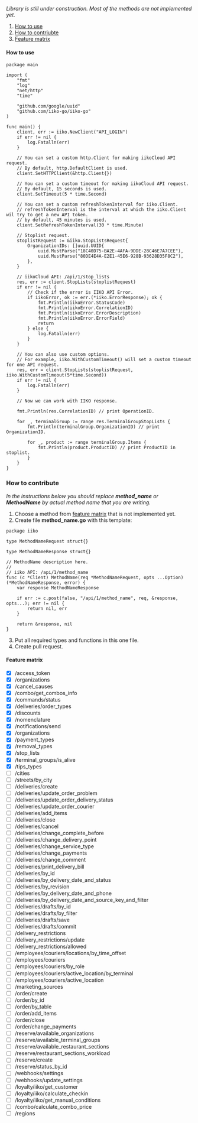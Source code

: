 _Library is still under construction. Most of the methods are not implemented yet._
1. [How to use](#how-to-use)
2. [How to contriubte](#how-to-contribute)
3. [Feature matrix](#feature-matrix)
#### How to use
```golang
package main

import (
	"fmt"
	"log"
	"net/http"
	"time"

	"github.com/google/uuid"
	"github.com/iiko-go/iiko-go"
)

func main() {
	client, err := iiko.NewClient("API_LOGIN")
	if err != nil {
		log.Fatalln(err)
	}

	// You can set a custom http.Client for making iikoCloud API request.
	// By default, http.DefaultClient is used.
	client.SetHTTPClient(&http.Client{})

	// You can set a custom timeout for making iikoCloud API request.
	// By default, 15 seconds is used.
	client.SetTimeout(5 * time.Second)

	// You can set a custom refreshTokenInterval for iiko.Client.
	// refreshTokenInterval is the interval at which the iiko.Client wil try to get a new API token.
	// by default, 45 minutes is used.
	client.SetRefreshTokenInterval(30 * time.Minute)

	// Stoplist request.
	stoplistRequest := &iiko.StopListsRequest{
		OrganizationIDs: []uuid.UUID{
			uuid.MustParse("18C40D75-BA2E-4AFA-9DDE-28C46E7A7CEE"),
			uuid.MustParse("80DE4E4A-E2E1-45E6-928B-93628D35F8C2"),
		},
	}

	// iikoCloud API: /api/1/stop_lists
	res, err := client.StopLists(stoplistRequest)
	if err != nil {
		// Check if the error is IIKO API Error.
		if iikoError, ok := err.(*iiko.ErrorResponse); ok {
			fmt.Println(iikoError.StatusCode)
			fmt.Println(iikoError.CorrelationID)
			fmt.Println(iikoError.ErrorDescription)
			fmt.Println(iikoError.ErrorField)
			return
		} else {
			log.Fatalln(err)
		}
	}

	// You can also use custom options.
	// For example, iiko.WithCustomTimeout() will set a custom timeout for one API request.
	res, err = client.StopLists(stoplistRequest, iiko.WithCustomTimeout(5*time.Second))
	if err != nil {
		log.Fatalln(err)
	}

	// Now we can work with IIKO response.

	fmt.Println(res.CorrelationID) // print OperationID.

	for _, terminalGroup := range res.TerminalGroupStopLists {
		fmt.Println(terminalGroup.OrganizationID) // print OrganizationID.

		for _, product := range terminalGroup.Items {
			fmt.Println(product.ProductID) // print ProductID in stoplist.
		}
	}
}
```
### How to contribute
_In the instructions below you should replace **method_name** or **MethodName** by actual method name that you are writing._
1. Choose a method from [feature matrix](#feature-matrix) that is not implemented yet.
2. Create file **method_name.go** with this template:
```golang
package iiko

type MethodNameRequest struct{}

type MethodNameResponse struct{}

// MethodName description here.
//
// iiko API: /api/1/method_name
func (c *Client) MethodName(req *MethodNameRequest, opts ...Option) (*MethodNameResponse, error) {
	var response MethodNameResponse

	if err := c.post(false, "/api/1/method_name", req, &response, opts...); err != nil {
		return nil, err
	}

	return &response, nil
}
```
3. Put all required types and functions in this one file.
4. Create pull request.
#### Feature matrix
- [x] /access_token
- [x] /organizations
- [x] /cancel_causes
- [x] /combo/get_combos_info
- [x] /commands/status
- [x] /deliveries/order_types
- [x] /discounts
- [x] /nomenclature
- [x] /notifications/send
- [x] /organizations
- [x] /payment_types
- [x] /removal_types
- [x] /stop_lists
- [x] /terminal_groups/is_alive
- [x] /tips_types
- [ ] /cities
- [ ] /streets/by_city
- [ ] /deliveries/create
- [ ] /deliveries/update_order_problem
- [ ] /deliveries/update_order_delivery_status
- [ ] /deliveries/update_order_courier
- [ ] /deliveries/add_items
- [ ] /deliveries/close
- [ ] /deliveries/cancel
- [ ] /deliveries/change_complete_before
- [ ] /deliveries/change_delivery_point
- [ ] /deliveries/change_service_type
- [ ] /deliveries/change_payments
- [ ] /deliveries/change_comment
- [ ] /deliveries/print_delivery_bill
- [ ] /deliveries/by_id
- [ ] /deliveries/by_delivery_date_and_status
- [ ] /deliveries/by_revision
- [ ] /deliveries/by_delivery_date_and_phone
- [ ] /deliveries/by_delivery_date_and_source_key_and_filter
- [ ] /deliveries/drafts/by_id
- [ ] /deliveries/drafts/by_filter
- [ ] /deliveries/drafts/save
- [ ] /deliveries/drafts/commit
- [ ] /delivery_restrictions
- [ ] /delivery_restrictions/update
- [ ] /delivery_restrictions/allowed
- [ ] /employees/couriers/locations/by_time_offset
- [ ] /employees/couriers
- [ ] /employees/couriers/by_role
- [ ] /employees/couriers/active_location/by_terminal
- [ ] /employees/couriers/active_location
- [ ] /marketing_sources
- [ ] /order/create
- [ ] /order/by_id
- [ ] /order/by_table
- [ ] /order/add_items
- [ ] /order/close
- [ ] /order/change_payments
- [ ] /reserve/available_organizations
- [ ] /reserve/available_terminal_groups
- [ ] /reserve/available_restaurant_sections
- [ ] /reserve/restaurant_sections_workload
- [ ] /reserve/create
- [ ] /reserve/status_by_id
- [ ] /webhooks/settings
- [ ] /webhooks/update_settings
- [ ] /loyalty/iiko/get_customer
- [ ] /loyalty/iiko/calculate_checkin
- [ ] /loyalty/iiko/get_manual_conditions
- [ ] /combo/calculate_combo_price
- [ ] /regions

